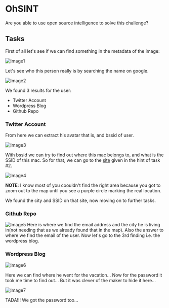 # OhSINT
Are you able to use open source intelligence to solve this challenge?
## Tasks

First of all let's see if we can find something in the metadata of the image:

![Image1]()

Let's see who this person really is by searching the name on google.

![Image2]()

We found 3 results for the user:
- Twitter Account
- Wordpress Blog
- Github Repo

### Twitter Account
From here we can extract his avatar that is, and bssid of user. 

![Image3]()

With bssid we can try to find out where this mac belongs to, and what is the SSID of this mac. So for that, we can go to the [site](https://wigle.net/) given in the hint of task #2.

![Image4]()

__NOTE__: I know most of you coouldn't find the right area because you got to zoom out to the map until you see a purple circle marking the real location.

We found the city and SSID on that site, now moving on to further tasks.

### Github Repo

![Image5]()
Here is where we find the email address and the city he is living in(not needing that as we already found that in the map). Also the answer to where we find the email of the user. Now let's go to the 3rd finding i.e. the wordpress blog.

### Wordpress Blog

![Image6]()

Here we can find where he went for the vacation... Now for the password it took me time to find out... But it was clever of the maker to hide it here...

![Image7]()

TADA!!! We got the password too...
